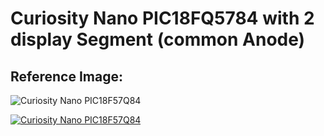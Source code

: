 # Curiosity Nano PIC18FQ5784 with 2 display Segment (common Anode)

## Reference Image:

![Curiosity Nano PIC18F57Q84](https://www.microchip.com/content/dam/mchp/mrt-dam/devtools/3299-200603-mcu8-dm182030-18-q84-cnano-board.jpg)

[![Curiosity Nano PIC18F57Q84](/img/tutorial/imagen-markdown.webp)](https://www.microchip.com/content/dam/mchp/mrt-dam/devtools/3299-200603-mcu8-dm182030-18-q84-cnano-board.jpg)
